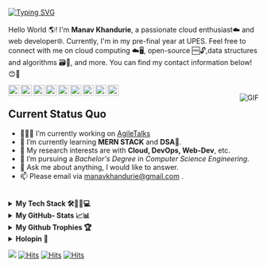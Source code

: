  [![Typing SVG](https://readme-typing-svg.herokuapp.com?font=Fira+Code&duration=2000&pause=1000&background=FFFFFF&color=000000&multiline=true&repeat=true&width=435&height=60&lines=Hi+there+%F0%9F%91%8B+;Welcome+to+my+GitHub+%F0%9F%A4%97+)](https://git.io/typing-svg)
<br />     
Hello World 🌎! I'm **Manav Khandurie**, a passionate cloud enthusiast☁️ and web developer🌐. Currently, I'm in my pre-final year at UPES. Feel free to connect with me on cloud computing ☁️🖥️, open-source 🆓🔓,data structures and algorithms 🗃️🧮, and more. You can find my contact information below!😊🚀 
                                                  
<a href="https://github.com/Manav-Khandurie">
  <img align="left" alt="Github" width="22px" src="https://cdn.jsdelivr.net/npm/simple-icons@3.1.0/icons/github.svg" />
</a>
<a href="https://twitter.com/khandurie">
  <img align="left" alt="CodeChef" width="22px" src="https://cdn.jsdelivr.net/npm/simple-icons@3.1.0/icons/twitter.svg" />
</a>
<a href="https://www.linkedin.com/in/manav-khandurie/">
  <img align="left" alt="LinkedIn" width="22px" src="https://cdn.jsdelivr.net/npm/simple-icons@3.1.0/icons/linkedin.svg" />
</a>
<a href="mailto:manavkhandurie@gmail.com">
  <img align="left" alt="Gmail" width="22px" src="https://cdn.jsdelivr.net/npm/simple-icons@3.1.0/icons/gmail.svg" />
</a>
<a href="https://leetcode.com/manavkhandurie/">
  <img align="left" alt="LeetCode" width="22px" src="https://cdn.jsdelivr.net/npm/simple-icons@3.1.0/icons/leetcode.svg" />
</a>
<a href="https://hashnode.com/@ManavKhandurie">
  <img align="left" alt="HashNode" width="22px" src="https://cdn.jsdelivr.net/npm/simple-icons@3.1.0/icons/hashnode.svg" />
</a>
<a href="https://www.codechef.com/users/manavkhandurie">
  <img align="left" alt="CodeChef" width="22px" src="https://cdn.jsdelivr.net/npm/simple-icons@3.1.0/icons/codechef.svg" />
</a>
<a href="https://www.hackerrank.com/manavkhandurie">
  <img align="left" alt="HackerRank" width="22px" src="https://cdn.jsdelivr.net/npm/simple-icons@3.1.0/icons/hackerrank.svg" />
</a>
<a href="https://codesandbox.io/u/manavkhandurie">
  <img align="left" alt="CodeSandBox" width="22px" src="https://cdn.jsdelivr.net/npm/simple-icons@3.1.0/icons/codesandbox.svg" />
</a>
<br />
 

<img align="right" alt="GIF" src="https://media.tenor.com/NOYF3f82b_gAAAAC/programmer.gif" loading="lazy"/>

<h2> <b>Current Status Quo</b> </h2>

- 👨🏻‍💻 I’m currently working on [AgileTalks](https://github.com/Manav-Khandurie/AgileTalks-WebChatApp-Microservices.git) 
- 🌱 I’m currently learning **MERN STACK** and **DSA**🔣.
- 🧐 My research interests are with **Cloud, DevOps, Web-Dev**, etc.
- 💼 I’m pursuing a _Bachelor's Degree_ in _Computer Science Engineering_.
- 💬 Ask me about anything, I would like to answer.
- 📫 Please email via manavkhandurie@gmail.com .

<br>
<details>
  <summary>
  <b > My Tech Stack 🛠️👨‍💻💻</b>
  </summary>
  
### **Cloud ☁**
[![My Skills](https://skillicons.dev/icons?i=aws,gcp,azure,firebase,openstack,netlify,vercel,heroku&perline=50)](https://skillicons.dev)

### **DevOps Tools♾**
[![My Skills](https://skillicons.dev/icons?i=linux,git,github,githubactions,bash,docker,kubernetes,jenkins&perline=50)](https://skillicons.dev)

### **Databases 🛢️📊🧾**
[![My Skills](https://skillicons.dev/icons?i=redis,mysql,mongodb,dynamodb&perline=50)](https://skillicons.dev)

### **Backend ⚙️🗄️🔙👨‍💻**
[![My Skills](https://skillicons.dev/icons?i=nodejs,express,nginx,kafka,rabbitmq,postman,pug&perline=50)](https://skillicons.dev)

### **Frontend 📱🕸👨‍💻🌐**
[![My Skills](https://skillicons.dev/icons?i=html,css,js,tailwind,bootstrap,react,redux,styledcomponents,webpack,md&perline=50)](https://skillicons.dev)

### **Programming Languages </>💻**
[![My Skills](https://skillicons.dev/icons?i=java,js,python,c,cpp&perline=50)](https://skillicons.dev)

### **IDE's 🖥️📟#️⃣**
[![My Skills](https://skillicons.dev/icons?i=vscode,vim,eclipse,replit,codepen&perline=50)](https://skillicons.dev)

</details>

<details>
  <summary>
  <b>My GitHub- Stats 📈📊</b>
  </summary>
<br />
<a >
  <img height=200 align="center" src="https://github-readme-stats.vercel.app/api?username=Manav-Khandurie" loading="lazy"/>
</a>
<a >
  <img height=200 align="center" src="https://github-readme-stats.vercel.app/api/top-langs?username=Manav-Khandurie&layout=compact&langs_count=8&card_width=320" loading="lazy"/>
</a>
  <a >
  <img height=160 align="center" src="http://github-profile-summary-cards.vercel.app/api/cards/productive-time?username=Manav-Khandurie&theme=github&utcOffset=8" loading="lazy"/>
</a>
<a >
  <img height=160 align="center" src="http://github-profile-summary-cards.vercel.app/api/cards/profile-details?username=Manav-Khandurie&theme=github" loading="lazy"/>
</a>
  <a >
  <img height=200 align="center" src="https://streak-stats.demolab.com/?user=Manav-Khandurie&theme=swift" loading="lazy"/>
</a>
<a >
  <img height=300 align="center" src="https://github-readme-activity-graph.vercel.app/graph?username=Manav-Khandurie&theme=github-compact" loading="lazy"/>
</a>
 
  <br />
</details>

<details>
  <summary>
  <b >My Github Trophies 🏆</b>
  </summary>
  <a >
  <img height=200 align="center" src="https://github-profile-trophy.vercel.app/?username=Manav-Khandurie&no-frame=true" />
  </a>
</details>

<details>
  <summary>
  <b >Holopin 🐉</b>
  </summary>
  <a >
      <img align="center" src="https://holopin.me/manavkhandurie" loading="lazy" />
  </a>
</details>


![](https://komarev.com/ghpvc/?username=Manav-Khandurie&color=green)
[![Hits](https://hits.seeyoufarm.com/api/count/incr/badge.svg?url=https%3A%2F%2Fgithub.com%2FManav-Khandurie%2Fhit-counter&count_bg=%2379C83D&title_bg=%23555555&icon=github.svg&icon_color=%23E7E7E7&title=hits&edge_flat=false)](https://hits.seeyoufarm.com)
[![Hits](https://hits.seeyoufarm.com/api/count/incr/badge.svg?url=https%3A%2F%2Fleetcode.com%2Fmanavkhandurie%2F&count_bg=%23FFB400&title_bg=%23555555&icon=leetcode.svg&icon_color=%23E7E7E7&title=hits&edge_flat=false)](https://hits.seeyoufarm.com)
[![Hits](https://hits.seeyoufarm.com/api/count/incr/badge.svg?url=https%3A%2F%2Fwww.linkedin.com%2Fin%2Fmanav-khandurie-a72230261%2F&count_bg=%230600FF&title_bg=%23555555&icon=linkedin.svg&icon_color=%23E7E7E7&title=hits&edge_flat=false)](https://hits.seeyoufarm.com)


<br />



<!--
[![Ashutosh's github activity graph](https://github-readme-activity-graph.vercel.app/graph?username=Manav-Khandurie)](https://github.com/ashutosh00710/github-readme-activity-graph)
<h1> Hi there 👋 </h1>
![Static Badge](https://img.shields.io/badge/Discord-202020?logo=discord&logoColor=%235865F2&link=http%3A%2F%2Fdiscord.gg%2F2rnWsvkX)
<h1> Welcome to my GitHub 🤗 </h1>
**Manav-Khandurie/Manav-Khandurie** is a ✨ _special_ ✨ repository because its `README.md` (this file) appears on your GitHub profile.
![Manav's github stats](https://github-readme-stats.vercel.app/api?username=Manav-Khandurie&show_icons=true)
![](https://komarev.com/ghpvc/?username=Manav-Khandurie&color=green)
[![Trophies](https://github-profile-trophy-arasgungore.vercel.app/?username=Manav-Khandurie&no-frame=true&no-bg=true&theme=juicyfresh&column=8&margin-w=5&margin-h=5&rank=-?)](https://github.com/ryo-ma/github-profile-trophy)
https://streak-stats.demolab.com?user=Manav-Khandurie&theme=shadow-blue&background=87%2CFFFFFF%2CFFFCC1
https://streak-stats.demolab.com/?user=Manav-Khandurie&theme=swift
![](http://github-profile-summary-cards.vercel.app/api/cards/productive-time?username=Manav-Khandurie&theme=transparent&utcOffset=8)
![](http://github-profile-summary-cards.vercel.app/api/cards/profile-details?username=Manav-Khandurie&theme=transparent)
[![An image of @manavkhandurie's Holopin badges, which is a link to view their full Holopin profile](https://holopin.me/manavkhandurie)](https://holopin.io/@manavkhandurie)

https://github-profile-trophy.vercel.app/?username=Manav-Khandurie&no-frame=true

& [Fasal-Fusion](https://github.com/Manav-Khandurie/FASAL-FUSION.git)

https://img.shields.io/badge/-000000?logo=leetcode&link=https%3A%2F%2Fleetcode.com%2Fmanavkhandurie%2F

Here are some ideas to get you started:

- 🔭 I’m currently working on ...
- 🌱 I’m currently learning ...
- 👯 I’m looking to collaborate on ...
- 🤔 I’m looking for help with ...
- 💬 Ask me about ...
- 📫 How to reach me: ...
- 😄 Pronouns: ...
- ⚡ Fun fact: ...
-->
<!-- Hi, I'm N!no 😉, a programmer 👨🏻‍💻 from China 🇨🇳. I'm an open-source professional and always develop in Python 🐍. Currently, I'm working on [scikit-hep/hist](https://github.com/scikit-hep/hist) and [antvis/G6](https://github.com/antvis/G6). Besides programming, I like delicious food 🥗🥩🌮🍣 and doing sports 🏃⛹️‍♂️🏋🏼‍♂️. -->
